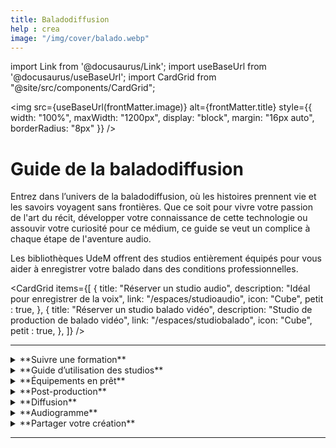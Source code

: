 ```yaml
---
title: Baladodiffusion
help : crea
image: "/img/cover/balado.webp"
---
```

import Link from '@docusaurus/Link';
import useBaseUrl from '@docusaurus/useBaseUrl';
import CardGrid from "@site/src/components/CardGrid";

<img 
  src={useBaseUrl(frontMatter.image)} 
  alt={frontMatter.title} 
  style={{
    width: "100%",
    maxWidth: "1200px",
    display: "block",
    margin: "16px auto",
    borderRadius: "8px"
  }} 
/>

# Guide de la baladodiffusion

Entrez dans l’univers de la baladodiffusion, où les histoires prennent vie et les savoirs voyagent sans frontières. Que ce soit pour vivre votre passion de l'art du récit, développer votre connaissance de cette technologie ou assouvir votre curiosité pour ce médium, ce guide se veut un complice à chaque étape de l'aventure audio.

Les bibliothèques UdeM offrent des studios entièrement équipés pour vous aider à enregistrer votre balado dans des conditions professionnelles.

<CardGrid
  items={[
    {
      title: "Réserver un studio audio",
      description: "Idéal pour enregistrer de la voix",
      link: "/espaces/studioaudio",
      icon: "Cube",
      petit : true,
    },
    {
      title: "Réserver un studio balado vidéo",
      description: "Studio de production de balado vidéo",
      link: "/espaces/studiobalado",
      icon: "Cube",
      petit : true,
    },
  ]}
/>

---

<details>
  <summary>**Suivre une formation**</summary>

    L’équipe des bibliothèques propose des formations sur la création et la diffusion de balados. [Inscrivez-vous pour y participer](https://calendrier.bib.umontreal.ca/calendar?t=d&q=balado&cid=7690&cal=7690&inc=0). Vous apprendrez les formats de balados, l'utilisation du matériel et la diffusion sur les plateformes. La formation est recommandée, mais pas obligatoire pour réserver les studios. [Cliquez ici pour voir les diapositives de la formation](https://hackmd.io/@studiobib/balado). 
</details>

<details>
  <summary>**Guide d’utilisation des studios**</summary>

    [Lisez le guide d’utilisation de la console RODECaster Pro II](../medias/rodecaster.md), qui explique pas à pas le fonctionnement de la console, donne des conseils pour enregistrer une voix de qualité et des astuces qui vont servir plus tard au montage.

    Si vous optez pour un studio balado vidéo, [un guide pas à pas vous explique son fonctionnement](../espaces/guide/studiob.md). 
</details>

<details>
  <summary>**Équipements en prêt**</summary>
  
    Envie d’enregistrer dans le confort de chez vous? Ou d’enregistrer des ambiances ou un entretien à l’extérieur? Les bibliothèques offrent des équipements de captation audio en prêt, comme le [Zoom H6](https://umontreal.on.worldcat.org/oclc/1346988068) ou le [Blue Yeti](https://umontreal.on.worldcat.org/oclc/1346988068). Vous pouvez les réserver en ligne et les récupérer à la Bibliothèque Hubert-Reeves.
</details>

<details>
  <summary>**Post-production**</summary>
  
    C’est l’étape où la magie s’opère! Pour faire du montage, nous recommandons l’utilisation du logiciel [Audacity](../medias/audacity.md), qui est libre et gratuit. Vous pouvez aussi utiliser le logiciel de votre choix, comme [Adobe Audition](../informatique/logiciels/adobe.md) ou Reaper. [Ces logiciels sont offerts en bibliothèque](../informatique/logiciels.md).

    Pour le montage vidéo, nous offrons [des postes d'édition](../medias/postes-edition.md) avec la suite Adobe ainsi que DaVinci Resolve Studio.
</details>

<details>
  <summary>**Diffusion**</summary>
  
    Votre création est prête à faire son entrée en scène?

    [Spotify for Creators](https://creators.spotify.com/) est la plateforme qu’on recommande pour la diffusion de votre balado sur les différents services comme Spotify, Apple Podcasts et autres. C’est gratuit et vous pouvez à tout moment changer de plateforme.
</details>

<details>
  <summary>**Audiogramme**</summary>
  
    C’est une vidéo avec un extrait sonore présentant une image fixe, une forme d’onde et des fois, des transcriptions. [Voici un exemple d’audiogramme](https://www.youtube.com/watch?v=jibvu9BHV_k). Vous pouvez utiliser [Descript](https://www.descript.com/) ou créer le vôtre avec [Adobe After Effects](../informatique/logiciels/adobe.md).
</details>

<details>
  <summary>**Partager votre création**</summary>
  
    Nous serions ravis d’écouter votre création et de la mettre en avant dans la section [Projets](../creatives/projets.md). Vous aurez aussi l’occasion d’y découvrir les productions enregistrées dans nos studios par la communauté UdeM. N’hésitez pas à nous envoyer le lien sur studio@bib.umontreal.ca.
</details>

---